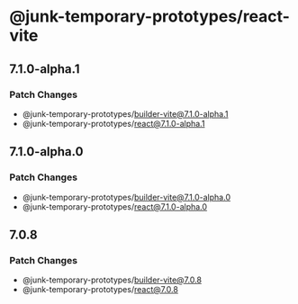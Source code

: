 # @junk-temporary-prototypes/react-vite

## 7.1.0-alpha.1

### Patch Changes

- @junk-temporary-prototypes/builder-vite@7.1.0-alpha.1
- @junk-temporary-prototypes/react@7.1.0-alpha.1

## 7.1.0-alpha.0

### Patch Changes

- @junk-temporary-prototypes/builder-vite@7.1.0-alpha.0
- @junk-temporary-prototypes/react@7.1.0-alpha.0

## 7.0.8

### Patch Changes

- @junk-temporary-prototypes/builder-vite@7.0.8
- @junk-temporary-prototypes/react@7.0.8
